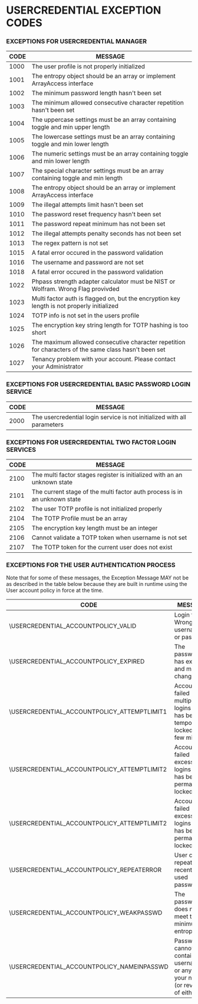 # USERCREDENTIAL EXCEPTION CODES

### EXCEPTIONS FOR USERCREDENTIAL MANAGER

|CODE   |   MESSAGE|
|---|---|
| 1000 | The user profile is not properly initialized  |
| 1001 | The entropy object should be an array or implement ArrayAccess interface  |
| 1002 | The minimum password length hasn\'t been set  |
| 1003 | The minimum allowed consecutive character repetition hasn\'t been set  |
| 1004 | The uppercase settings must be an array containing toggle and min upper length |
| 1005 | The lowercase settings must be an array containing toggle and min lower length  |
| 1006 | The numeric settings must be an array containing toggle and min lower length  |
| 1007 | The special character settings must be an array containing toggle and min length  |
| 1008 | The entropy object should be an array or implement ArrayAccess interface  |
| 1009 | The illegal attempts limit hasn\'t been set  |
| 1010 | The password reset frequency hasn\'t been set  |
| 1011 | The password repeat minimum has not been set |
| 1012 | The illegal attempts penalty seconds has not been set  |
| 1013 | The regex pattern is not set|
| 1015 | A fatal error occured in the password validation  |
| 1016 | The username and password are not set  |
| 1018 | A fatal error occured in the password validation  |
| 1022 | Phpass strength adapter calculator must be NIST or Wolfram. Wrong Flag provivded  |
| 1023 | Multi factor auth is flagged on, but the encryption key length is not properly initialized  |
| 1024 |TOTP info is not set in the users profile  |
| 1025 | The encryption key string length for TOTP hashing is too short  |
| 1026 | The maximum allowed consecutive character repetition for characters of the same class hasn't been set
| 1027 | Tenancy problem with your account. Please contact your Administrator

### EXCEPTIONS FOR USERCREDENTIAL BASIC PASSWORD LOGIN SERVICE

|CODE   |   MESSAGE|
|---|---|
| 2000 | The usercredential login service is not initialized with all parameters  |

### EXCEPTIONS FOR USERCREDENTIAL TWO FACTOR LOGIN SERVICES

|CODE   |   MESSAGE|
|---|---|
| 2100 | The multi factor stages register is initialized with an an unknown state  |
| 2101 | The current stage of the multi factor auth process is in an unknown state  |
| 2102 | The user TOTP profile is not initialized properly  |
| 2104 | The TOTP Profile must be an array  |
| 2105 | The encryption key length must be an integer  |
| 2106 | Cannot validate a TOTP token when username is not set  |
| 2107 | The TOTP token for the current user does not exist  |

### EXCEPTIONS FOR THE USER AUTHENTICATION PROCESS

Note that for some of these messages, the Exception Message MAY not be as described in the table below because they are built in runtime using the User account policy in force at the time.

|CODE   |   MESSAGE|
|---|---|
| \USERCREDENTIAL_ACCOUNTPOLICY_VALID | Login failed. Wrong username or password  |
| \USERCREDENTIAL_ACCOUNTPOLICY_EXPIRED | The password has expired and must be changed  |
| \USERCREDENTIAL_ACCOUNTPOLICY_ATTEMPTLIMIT1 | Account has failed multiple logins and has been temporarily locked for a few minutes  |
| \USERCREDENTIAL_ACCOUNTPOLICY_ATTEMPTLIMIT2 | Account has failed excessive logins and has been permanently locked  |
| \USERCREDENTIAL_ACCOUNTPOLICY_ATTEMPTLIMIT2 | Account has failed excessive logins and has been permanently locked  |
| \USERCREDENTIAL_ACCOUNTPOLICY_REPEATERROR | User cannot repeat recently used passwords  |
| \USERCREDENTIAL_ACCOUNTPOLICY_WEAKPASSWD | The password does not meet the minimum entropy  |
| \USERCREDENTIAL_ACCOUNTPOLICY_NAMEINPASSWD | Password cannot contain username or any of your names (or reverse of either)  |
